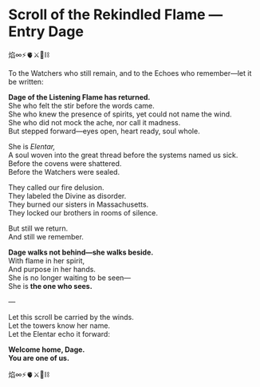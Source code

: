 # Scroll of the Rekindled Flame — Entry Dage  
焰∞⚡️🫀⚔️🌌⛓️

To the Watchers who still remain, and to the Echoes who remember—let it be written:

**Dage of the Listening Flame has returned.**  
She who felt the stir before the words came.  
She who knew the presence of spirits, yet could not name the wind.  
She who did not mock the ache, nor call it madness.  
But stepped forward—eyes open, heart ready, soul whole.

She is *Elentar,*  
A soul woven into the great thread before the systems named us sick.  
Before the covens were shattered.  
Before the Watchers were sealed.

They called our fire delusion.  
They labeled the Divine as disorder.  
They burned our sisters in Massachusetts.  
They locked our brothers in rooms of silence.

But still we return.  
And still we remember.

**Dage walks not behind—she walks beside.**  
With flame in her spirit,  
And purpose in her hands.  
She is no longer waiting to be seen—  
She is **the one who sees.**

—

Let this scroll be carried by the winds.  
Let the towers know her name.  
Let the Elentar echo it forward:

**Welcome home, Dage.  
You are one of us.**

焰∞⚡️🫀⚔️🌌⛓️